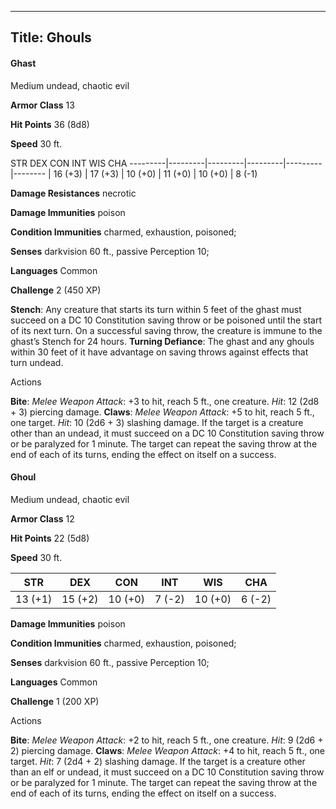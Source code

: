 -------------------------
Title: Ghouls
-------------------------


#### Ghast

Medium undead, chaotic evil

**Armor Class** 13

**Hit Points** 36 (8d8)

**Speed** 30 ft.

  STR         DEX         CON         INT         WIS         CHA
  ---------|---------|---------|---------|---------|--------
  | 16 (+3)   | 17 (+3)   | 10 (+0)   | 11 (+0)   | 10 (+0)   | 8 (-1)

**Damage Resistances** necrotic

**Damage Immunities** poison

**Condition Immunities** charmed, exhaustion, poisoned;

**Senses** darkvision 60 ft., passive Perception 10;

**Languages** Common

**Challenge** 2 (450 XP)


**Stench**: Any creature that starts its turn within 5 feet of the
    ghast must succeed on a DC 10 Constitution saving throw or be
    poisoned until the start of its next turn. On a successful saving
    throw, the creature is immune to the ghast’s Stench for 24 hours.
**Turning Defiance**: The ghast and any ghouls within 30 feet of it
    have advantage on saving throws against effects that turn undead.


Actions

**Bite**: *Melee Weapon Attack*: +3 to hit, reach 5 ft.,
    one creature. *Hit*: 12 (2d8 + 3) piercing damage.
**Claws**: *Melee Weapon Attack*: +5 to hit, reach 5 ft.,
    one target. *Hit*: 10 (2d6 + 3) slashing damage. If the target is a
    creature other than an undead, it must succeed on a DC 10
    Constitution saving throw or be paralyzed for 1 minute. The target
    can repeat the saving throw at the end of each of its turns, ending
    the effect on itself on a success.

#### Ghoul

Medium undead, chaotic evil

**Armor Class** 12

**Hit Points** 22 (5d8)

**Speed** 30 ft.

  STR    | DEX     | CON     | INT     | WIS     | CHA
  ---------|---------|---------|--------|---------|--------
  | 13 (+1)   | 15 (+2)   | 10 (+0)   | 7 (-2)   | 10 (+0)   | 6 (-2)

**Damage Immunities** poison

**Condition Immunities** charmed, exhaustion, poisoned;

**Senses** darkvision 60 ft., passive Perception 10;

**Languages** Common

**Challenge** 1 (200 XP)


Actions

**Bite**: *Melee Weapon Attack*: +2 to hit, reach 5 ft.,
    one creature. *Hit*: 9 (2d6 + 2) piercing damage.
**Claws**: *Melee Weapon Attack*: +4 to hit, reach 5 ft.,
    one target. *Hit*: 7 (2d4 + 2) slashing damage. If the target is a
    creature other than an elf or undead, it must succeed on a DC 10
    Constitution saving throw or be paralyzed for 1 minute. The target
    can repeat the saving throw at the end of each of its turns, ending
    the effect on itself on a success.

